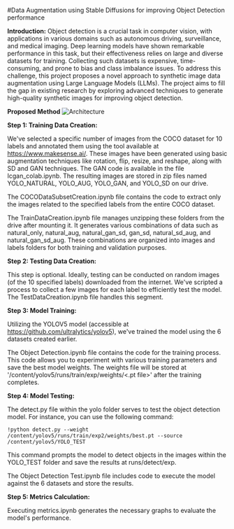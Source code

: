 #Data Augmentation using Stable Diffusions for improving Object Detection performance

**Introduction:**
Object detection is a crucial task in computer vision, with applications in various domains such as autonomous driving, surveillance, and medical imaging. Deep learning models have shown remarkable performance in this task, but their effectiveness relies on large and diverse datasets for training. Collecting such datasets is expensive, time-consuming, and prone to bias and class imbalance issues. To address this challenge, this project proposes a novel approach to synthetic image data augmentation using Large Language Models (LLMs). The project aims to fill the gap in existing research by exploring advanced techniques to generate high-quality synthetic images for improving object detection.

**Proposed Method**
![Architecture](https://github.com/ruthvikauwm/ObjectDetection/assets/54182107/bb62cf47-f627-4b66-9653-e1f095ca39d2)

**Step 1: Training Data Creation:**

We've selected a specific number of images from the COCO dataset for 10 labels and annotated them using the tool available at https://www.makesense.ai/. These images have been generated using basic augmentation techniques like rotation, flip, resize, and reshape, along with SD and GAN techniques. The GAN code is available in the file Icgan_colab.ipynb. The resulting images are stored in zip files named YOLO_NATURAL, YOLO_AUG, YOLO_GAN, and YOLO_SD on our drive.

The COCODataSubsetCreation.ipynb file contains the code to extract only the images related to the specified labels from the entire COCO dataset.

The TrainDataCreation.ipynb file manages unzipping these folders from the drive after mounting it. It generates various combinations of data such as natural_only, natural_aug, natural_gan_sd, gan_sd, natural_sd_aug, and natural_gan_sd_aug. These combinations are organized into images and labels folders for both training and validation purposes.

**Step 2: Testing Data Creation:**

This step is optional. Ideally, testing can be conducted on random images (of the 10 specified labels) downloaded from the internet. We've scripted a process to collect a few images for each label to efficiently test the model. The TestDataCreation.ipynb file handles this segment.

**Step 3: Model Training:**

Utilizing the YOLOV5 model (accessible at https://github.com/ultralytics/yolov5), we've trained the model using the 6 datasets created earlier. 

The Object Detection.ipynb file contains the code for the training process. This code allows you to experiment with various training parameters and save the best model weights. The weights file will be stored at '/content/yolov5/runs/train/exp/weights/<.pt file>' after the training completes.

**Step 4: Model Testing:**

The detect.py file within the yolo folder serves to test the object detection model. For instance, you can use the following command:
```
!python detect.py --weight /content/yolov5/runs/train/exp2/weights/best.pt --source /content/yolov5/YOLO_TEST
```
This command prompts the model to detect objects in the images within the YOLO_TEST folder and save the results at runs/detect/exp.

The Object Detection Test.ipynb file includes code to execute the model against the 6 datasets and store the results.

**Step 5: Metrics Calculation:**

Executing metrics.ipynb generates the necessary graphs to evaluate the model's performance.


